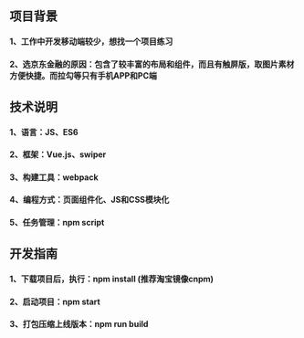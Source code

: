 
## 项目背景
#### 1、工作中开发移动端较少，想找一个项目练习
#### 2、选京东金融的原因：包含了较丰富的布局和组件，而且有触屏版，取图片素材方便快捷。而拉勾等只有手机APP和PC端


## 技术说明
#### 1、语言：JS、ES6
#### 2、框架：Vue.js、swiper
#### 3、构建工具：webpack
#### 4、编程方式：页面组件化、JS和CSS模块化
#### 5、任务管理：npm script 


## 开发指南
#### 1、下载项目后，执行：npm install (推荐淘宝镜像cnpm)
#### 2、启动项目：npm start
#### 3、打包压缩上线版本：npm run build
